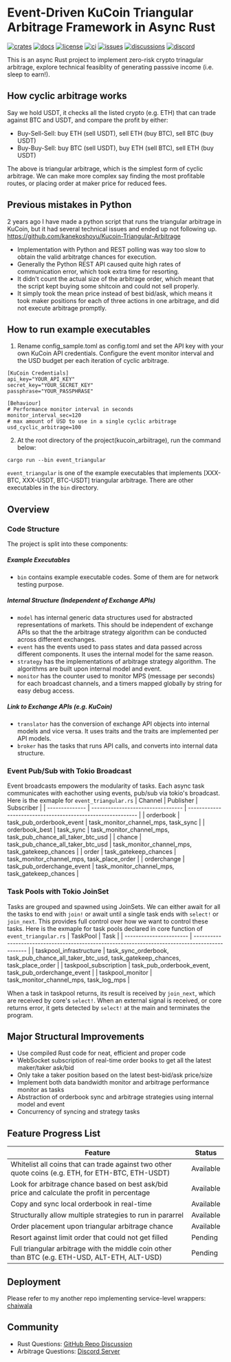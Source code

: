 # Event-Driven KuCoin Triangular Arbitrage Framework in Async Rust
[![crates](https://img.shields.io/crates/v/kucoin-arbitrage)](https://crates.io/crates/kucoin-arbitrage)
[![docs](https://img.shields.io/docsrs/kucoin_arbitrage)](https://docs.rs/kucoin_arbitrage)
[![license](https://img.shields.io/github/license/kanekoshoyu/kucoin_arbitrage)](https://github.com/kanekoshoyu/kucoin_arbitrage/blob/master/LICENSE)
[![ci](https://img.shields.io/github/actions/workflow/status/kanekoshoyu/kucoin_arbitrage/rust.yml)](https://github.com/kanekoshoyu/kucoin_arbitrage/actions)
[![issues](https://img.shields.io/github/issues/kanekoshoyu/kucoin_arbitrage)](https://github.com/kanekoshoyu/kucoin_arbitrage/issues)
[![discussions](https://img.shields.io/github/discussions/kanekoshoyu/kucoin_arbitrage)](https://github.com/kanekoshoyu/kucoin_arbitrage/discussions)
[![discord](https://img.shields.io/discord/1153997271294283827)](https://discord.gg/q3j5MYdwnm)  

This is an async Rust project to implement zero-risk crypto trinagular arbitrage, explore technical feasiblity of generating passsive income (i.e. sleep to earn!).  
## How cyclic arbitrage works
Say we hold USDT, it checks all the listed crypto (e.g. ETH) that can trade against BTC and USDT, and compare the profit by either:  
- Buy-Sell-Sell: buy ETH (sell USDT), sell ETH (buy BTC), sell BTC (buy USDT)  
- Buy-Buy-Sell: buy BTC (sell USDT), buy ETH (sell BTC), sell ETH (buy USDT)  

The above is triangular arbitrage, which is the simplest form of cyclic arbitrage. We can make more complex say finding the most profitable routes, or placing order at maker price for reduced fees. 
  
## Previous mistakes in Python
2 years ago I have made a python script that runs the triangular arbitrage in KuCoin, but it had several technical issues and ended up not following up.  
https://github.com/kanekoshoyu/Kucoin-Triangular-Arbitrage  
- Implementation with Python and REST polling was way too slow to obtain the valid arbitratge chances for execution.
- Generally the Python REST API caused quite high rates of communication error, which took extra time for resorting.
- It didn't count the actual size of the arbitrage order, which meant that the script kept buying some shitcoin and could not sell properly.
- It simply took the mean price instead of best bid/ask, which means it took maker positions for each of three actions in one arbitrage, and did not execute arbitrage promptly.
## How to run example executables
1. Rename config_sample.toml as config.toml and set the API key with your own KuCoin API credentials. Configure the event monitor interval and the USD budget per each iteration of cyclic arbitrage.   
```
[KuCoin Credentials]
api_key="YOUR_API_KEY"
secret_key="YOUR_SECRET_KEY"
passphrase="YOUR_PASSPHRASE"

[Behaviour]
# Performance monitor interval in seconds
monitor_interval_sec=120
# max amount of USD to use in a single cyclic arbitrage
usd_cyclic_arbitrage=100
```
2. At the root directory of the project(kucoin_arbiitrage), run the command below:
```
cargo run --bin event_triangular  
```
`event_triangular` is one of the example executables that implements [XXX-BTC, XXX-USDT, BTC-USDT] triangular arbitrage. There are other executables in the `bin` directory.

## Overview

### Code Structure
The project is split into these components:
  
##### Example Executables
- `bin` contains example executable codes. Some of them are for network testing purpose.
  
##### Internal Structure (Independent of Exchange APIs)
- `model` has internal generic data structures used for abstracted representations of markets. This should be independent of exchange APIs so that the the arbitrage strategy algorithm can be conducted across different exchanges.
- `event` has the events used to pass states and data passed across different components. It uses the internal model for the same reason.
- `strategy` has the implementations of arbitrage strategy algorithm. The algorithms are built upon internal model and event.
- `monitor` has the counter used to monitor MPS (message per seconds) for each broadcast channels, and a timers mapped globally by string for easy debug access.
  
##### Link to Exchange APIs (e.g. KuCoin)
- `translator` has the conversion of exchange API objects into internal models and vice versa. It uses traits and the traits are implemented per API models.
- `broker` has the tasks that runs API calls, and converts into internal data structure.
  
### Event Pub/Sub with Tokio Broadcast
Event broadcasts empowers the modularity of tasks. Each async task communicates with eachother using events, pub/sub via tokio's broadcast. Here is the exmaple for `event_triangular.rs`
| Channel        | Publisher                         | Subscriber                                                  |
| -------------- | --------------------------------- | ----------------------------------------------------------- |
| orderbook      | task_pub_orderbook_event          | task_monitor_channel_mps, task_sync                         |
| orderbook_best | task_sync                         | task_monitor_channel_mps, task_pub_chance_all_taker_btc_usd |
| chance         | task_pub_chance_all_taker_btc_usd | task_monitor_channel_mps, task_gatekeep_chances             |
| order          | task_gatekeep_chances             | task_monitor_channel_mps, task_place_order                  |
| orderchange    | task_pub_orderchange_event        | task_monitor_channel_mps, task_gatekeep_chances             |

### Task Pools with Tokio JoinSet
Tasks are grouped and spawned using JoinSets. We can either await for all the tasks to end with `join!` or await until a single task ends with `select!` or `join_next`. This provides full control over how we want to control these tasks. Here is the exmaple for task pools declared in core function of `event_triangular.rs`
| TaskPool                | Task                                                                                            |
| ----------------------- | ----------------------------------------------------------------------------------------------- |
| taskpool_infrastructure | task_sync_orderbook, task_pub_chance_all_taker_btc_usd, task_gatekeep_chances, task_place_order |
| taskpool_subscription   | task_pub_orderbook_event, task_pub_orderchange_event                                            |
| taskpool_monitor        | task_monitor_channel_mps, task_log_mps                                                          |

When a task in taskpool returns, its result is received by `join_next`, which are received by core's `select!`. 
When an external signal is received, or core returns error, it gets detected by `select!` at the main and terminates the program.

## Major Structural Improvements
- Use compiled Rust code for neat, efficient and proper code
- WebSocket subscription of real-time order books to get all the latest maker/taker ask/bid
- Only take a taker position based on the latest best-bid/ask price/size
- Implement both data bandwidth monitor and arbitrage performance monitor as tasks
- Abstraction of orderbook sync and arbitrage strategies using internal model and event
- Concurrency of syncing and strategy tasks
  
## Feature Progress List
| Feature                                                                                            | Status    |
| -------------------------------------------------------------------------------------------------- | --------- |
| Whitelist all coins that can trade against two other quote coins (e.g. ETH, for ETH-BTC, ETH-USDT) | Available |
| Look for arbitrage chance based on best ask/bid price and calculate the profit in percentage       | Available |
| Copy and sync local orderbook in real-time                                                         | Available |
| Structurally allow multiple strategies to run in pararrel                                          | Available |
| Order placement upon triangular arbitrage chance                                                   | Available |
| Resort against limit order that could not get filled                                               | Pending   |
| Full triangular arbitrage with the middle coin other than BTC (e.g. ETH-USD, ALT-ETH, ALT-USD)     | Pending   |

## Deployment
Please refer to my another repo implementing service-level wrappers: [chaiwala](https://github.com/kanekoshoyu/chaiwala)

## Community
- Rust Questions: [GitHub Repo Discussion](https://github.com/kanekoshoyu/kucoin_arbitrage/discussions)
- Arbitrage Questions: [Discord Server](https://discord.gg/q3j5MYdwnm)
